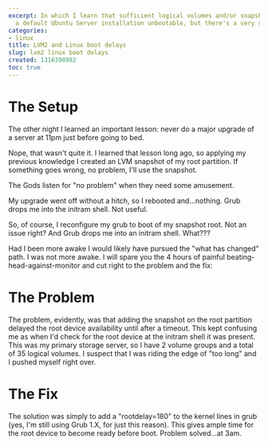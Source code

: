 ```yaml
---
excerpt: In which I learn that sufficient logical volumes and/or snapshots can make
  a default Ubuntu Server installation unbootable, but there's a very simple fix.
categories:
- linux
title: LVM2 and Linux boot delays
slug: lvm2 linux boot delays 
created: 1316398982
toc: true
---
```

# The Setup

The other night I learned an important lesson:  never do a major upgrade of a server at 11pm just before going to bed.

Nope, that wasn't quite it.  I learned that lesson long ago, so applying my previous knowledge I created an LVM snapshot of my root partition.  If something goes wrong, no problem, I'll use the snapshot.

The Gods listen for "no problem" when they need some amusement.

My upgrade went off without a hitch, so I rebooted and...nothing.  Grub drops me into the initram shell.  Not useful.

So, of course, I reconfigure my grub to boot of my snapshot root.  Not an issue right?  And Grub drops me into an initram shell. What???

Had I been more awake I would likely have pursued the "what has changed" path.  I was not more awake.  I will spare you the 4 hours of painful beating-head-against-monitor and cut right to the problem and the fix:

# The Problem

The problem, evidently, was that adding the snapshot on the root partition delayed the root device availability until after a timeout.  This kept confusing me as when I'd check for the root device at the initram shell it was present.  This was my primary storage server, so I have 2 volume groups and a total of 35 logical volumes.  I suspect that I was riding the edge of "too long" and I pushed myself right over.

# The Fix

The solution was simply to add a "rootdelay=180" to the kernel lines in grub (yes, I'm still using Grub 1.X, for just this reason).  This gives ample time for the root device to become ready before boot.  Problem solved...at 3am.
